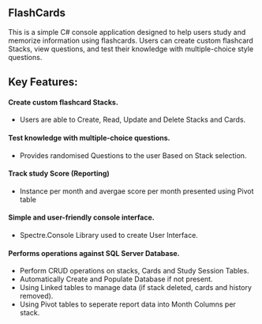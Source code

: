 ## FlashCards
This is a simple C# console application designed to help users study and memorize information using flashcards. Users can create custom flashcard Stacks, view questions, and test their knowledge with multiple-choice style questions. 

## Key Features:

#### Create custom flashcard Stacks.
  - Users are able to Create, Read, Update and Delete Stacks and Cards.
#### Test knowledge with multiple-choice questions.
  - Provides randomised Questions to the user Based on Stack selection.
#### Track study Score (Reporting)
  - Instance per month and avergae score per month presented using Pivot table
#### Simple and user-friendly console interface.
  - Spectre.Console Library used to create User Interface.
#### Performs operations against SQL Server Database.
  - Perform CRUD operations on stacks, Cards and Study Session Tables.
  - Automatically Create and Populate Database if not present.
  - Using Linked tables to manage data (if stack deleted, cards and history removed).
  - Using Pivot tables to seperate report data into Month Columns per stack.
  

